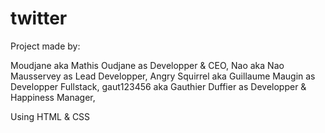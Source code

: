 # twitter


Project made by:

Moudjane aka Mathis Oudjane as Developper & CEO,
Nao aka Nao Mausservey as Lead Developper,
Angry Squirrel aka Guillaume Maugin as Developper Fullstack,
gaut123456 aka Gauthier Duffier as Developper & Happiness Manager,

Using HTML & CSS
